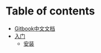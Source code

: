 # Table of contents

* [Gitbook中文文档](README.md)
* [入门](getting-started/README.md)
  * [安装](getting-started/install.md)
